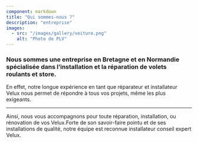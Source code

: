 ```yaml
---
component: markdown
title: "Qui sommes-nous ?"
description: "entreprise"
images: 
  - src: "/images/gallery/voiture.png"
    alt: "Photo de PLV"
---
```

### Nous sommes une entreprise en Bretagne et en Normandie spécialisée dans  l’installation et la réparation de volets roulants et store. 

En effet,  notre longue expérience en tant que réparateur et installateur Velux nous permet de répondre à tous vos projets, même les plus exigeants.

--- 

Ainsi, nous vous accompagnons pour toute réparation, installation, ou rénovation de vos Velux.Forte de son savoir-faire pointu et de ses installations de qualité, notre  équipe est reconnue installateur conseil expert Velux.
